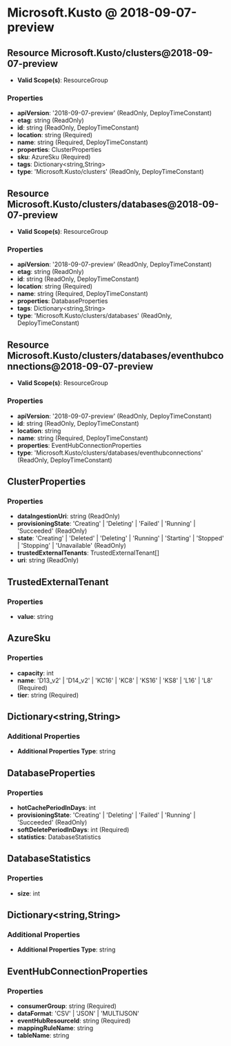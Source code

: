 # Microsoft.Kusto @ 2018-09-07-preview

## Resource Microsoft.Kusto/clusters@2018-09-07-preview
* **Valid Scope(s)**: ResourceGroup
### Properties
* **apiVersion**: '2018-09-07-preview' (ReadOnly, DeployTimeConstant)
* **etag**: string (ReadOnly)
* **id**: string (ReadOnly, DeployTimeConstant)
* **location**: string (Required)
* **name**: string (Required, DeployTimeConstant)
* **properties**: ClusterProperties
* **sku**: AzureSku (Required)
* **tags**: Dictionary<string,String>
* **type**: 'Microsoft.Kusto/clusters' (ReadOnly, DeployTimeConstant)

## Resource Microsoft.Kusto/clusters/databases@2018-09-07-preview
* **Valid Scope(s)**: ResourceGroup
### Properties
* **apiVersion**: '2018-09-07-preview' (ReadOnly, DeployTimeConstant)
* **etag**: string (ReadOnly)
* **id**: string (ReadOnly, DeployTimeConstant)
* **location**: string (Required)
* **name**: string (Required, DeployTimeConstant)
* **properties**: DatabaseProperties
* **tags**: Dictionary<string,String>
* **type**: 'Microsoft.Kusto/clusters/databases' (ReadOnly, DeployTimeConstant)

## Resource Microsoft.Kusto/clusters/databases/eventhubconnections@2018-09-07-preview
* **Valid Scope(s)**: ResourceGroup
### Properties
* **apiVersion**: '2018-09-07-preview' (ReadOnly, DeployTimeConstant)
* **id**: string (ReadOnly, DeployTimeConstant)
* **location**: string
* **name**: string (Required, DeployTimeConstant)
* **properties**: EventHubConnectionProperties
* **type**: 'Microsoft.Kusto/clusters/databases/eventhubconnections' (ReadOnly, DeployTimeConstant)

## ClusterProperties
### Properties
* **dataIngestionUri**: string (ReadOnly)
* **provisioningState**: 'Creating' | 'Deleting' | 'Failed' | 'Running' | 'Succeeded' (ReadOnly)
* **state**: 'Creating' | 'Deleted' | 'Deleting' | 'Running' | 'Starting' | 'Stopped' | 'Stopping' | 'Unavailable' (ReadOnly)
* **trustedExternalTenants**: TrustedExternalTenant[]
* **uri**: string (ReadOnly)

## TrustedExternalTenant
### Properties
* **value**: string

## AzureSku
### Properties
* **capacity**: int
* **name**: 'D13_v2' | 'D14_v2' | 'KC16' | 'KC8' | 'KS16' | 'KS8' | 'L16' | 'L8' (Required)
* **tier**: string (Required)

## Dictionary<string,String>
### Additional Properties
* **Additional Properties Type**: string

## DatabaseProperties
### Properties
* **hotCachePeriodInDays**: int
* **provisioningState**: 'Creating' | 'Deleting' | 'Failed' | 'Running' | 'Succeeded' (ReadOnly)
* **softDeletePeriodInDays**: int (Required)
* **statistics**: DatabaseStatistics

## DatabaseStatistics
### Properties
* **size**: int

## Dictionary<string,String>
### Additional Properties
* **Additional Properties Type**: string

## EventHubConnectionProperties
### Properties
* **consumerGroup**: string (Required)
* **dataFormat**: 'CSV' | 'JSON' | 'MULTIJSON'
* **eventHubResourceId**: string (Required)
* **mappingRuleName**: string
* **tableName**: string

